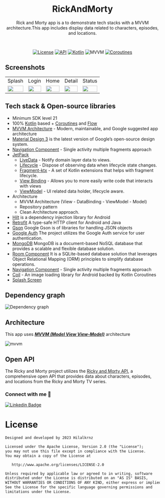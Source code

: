 <h1 align="center">RickAndMorty</h1>
<p align="center">  
Rick and Morty app is a to demonstrate tech stacks with a MVVM architecture.This app includes display data related to characters, episodes, and locations.
  </p>
</br>

<p align="center">
  <a href="https://opensource.org/licenses/Apache-2.0"><img alt="License" src="https://img.shields.io/badge/License-Apache%202.0-blue.svg"/></a>
  <a href="https://android-arsenal.com/api?level=21"><img alt="API" src="https://img.shields.io/badge/API-21%2B-brightgreen.svg?style=flat"/></a>
  <a href="https://kotlinlang.org"><img alt="Kotlin" src="https://img.shields.io/badge/Kotlin-1.4.xxx-blue"/></a>
  <img alt="MVVM" src="https://img.shields.io/badge/MVVM-Architecture-orange"/>
  <a href="https://developer.android.com/kotlin/coroutines"><img alt="Coroutines" src="https://img.shields.io/badge/Coroutines-Asynchronous-red"/></a>  
</p>

## Screenshots
<table>
    <tr>
    <td>Splash</td>
    <td>Login</td>
    <td>Home</td>
    <td>Detail</td>
    <td>Status</td>
   </tr> 
  <tr>
    <td><img src="https://github.com/hilalkrnz/RickyAndMorty/assets/57602386/1aa20a2a-1127-4d19-8178-4e7e0d749240" width="100%"></td>
    <td><img src="https://github.com/hilalkrnz/RickyAndMorty/assets/57602386/c3bd342f-5f73-4076-901a-ab891faeaf9f" width="100%"></td>
    <td><img src="https://github.com/hilalkrnz/RickyAndMorty/assets/57602386/48051f58-e7ec-482d-a63d-7f60a7838018" width="100%"></td>
    <td><img src="https://github.com/hilalkrnz/RickyAndMorty/assets/57602386/adaedb57-83b4-47fb-9931-17e37951e81e" width="100%"></td>
    <td><img src="https://github.com/hilalkrnz/RickyAndMorty/assets/57602386/13dc51f8-1b71-4205-b784-50d8991f2ca7" width="100%"></td>

   </tr>  
  </tr>
</table>

## Tech stack & Open-source libraries

- Minimum SDK level 21
- 100% [Kotlin](https://kotlinlang.org/) based + [Coroutines](https://github.com/Kotlin/kotlinx.coroutines) and [Flow](https://developer.android.com/kotlin/flow)
- [MVVM Architecture](https://developer.android.com/jetpack/guide) - Modern, maintainable, and Google suggested app architecture
- [Material Design 3](https://m3.material.io/) is the latest version of Google’s open-source design system.
- [Navigation Component](https://developer.android.com/guide/navigation) - Single activity multiple fragments approach
- [JetPack](https://developer.android.com/jetpack)
    - [LiveData](https://developer.android.com/topic/libraries/architecture/livedata) - Notify domain layer data to views.
    - [Lifecycle](https://developer.android.com/topic/libraries/architecture/lifecycle) - Dispose of observing data when lifecycle state changes.
    - [Fragment-ktx](https://developer.android.com/kotlin/ktx#fragment) - A set of Kotlin extensions that helps with fragment lifecycle.
    - [View Binding](https://developer.android.com/topic/libraries/view-binding) - Allows you to more easily write code that interacts with views
    - [ViewModel](https://developer.android.com/topic/libraries/architecture/viewmodel) - UI related data holder, lifecycle aware.
- Architecture
  - MVVM Architecture (View - DataBinding - ViewModel - Model)
  - Repository pattern
  - Clean Architecture approach.
- [Hilt](https://developer.android.com/training/dependency-injection/hilt-android) is a dependency injection library for Android
- [Retrofit](https://square.github.io/retrofit/) A type-safe HTTP client for Android and Java
- [Gson](https://github.com/google/gson) Google Gson is of libraries for handling JSON objects
- [Google Auth](https://developers.google.com/identity/sign-in/android/start-integrating?hl=tr) The project utilizes the Google Auth service for user authentication.
- [MongoDB](https://www.mongodb.com/docs/) MongoDB is a document-based NoSQL database that provides a scalable and flexible database solution.
- [Room Component](https://developer.android.com/training/data-storage/room) It is a SQLite-based database solution that leverages Object Relational Mapping (ORM) principles to simplify database operations.
- [Navigation Component](https://developer.android.com/guide/navigation) - Single activity multiple fragments approach
- [Coil](https://coil-kt.github.io/coil/) - An image loading library for Android backed by Kotlin Coroutines
- [Splash Screen](https://developer.android.com/develop/ui/views/launch/splash-screen) 

## Dependency graph
![Dependency graph](https://github.com/hilalkrnz/RickyAndMorty/assets/57602386/bae4d798-bd31-4abb-b0b1-1650c8b9e15e)

## Architecture

This app uses [***MVVM (Model View View-Model)***](https://developer.android.com/jetpack/docs/guide#recommended-app-arch) architecture

![mvvm](https://github.com/hilalkrnz/RickyAndMorty/assets/57602386/00f45fa8-79af-4452-a678-f951c8228f76)

## Open API
The Ricky and Morty project utilizes the [Ricky and Morty API](https://rickandmortyapi.com/), a comprehensive open API that provides data about characters, episodes, and locations from the Ricky and Morty TV series.

### Connect with me :love_letter:

[![Linkedin Badge](https://img.shields.io/badge/-Linkedin-6B84BB?style=quare&labelColor=6B84BB&logo=Linkedin&logoColor=white&link=link)](https://www.linkedin.com/in/hilal-kurnaz/) 

# License
```xml
Designed and developed by 2023 Hilalkrnz

Licensed under the Apache License, Version 2.0 (the "License");
you may not use this file except in compliance with the License.
You may obtain a copy of the License at

   http://www.apache.org/licenses/LICENSE-2.0

Unless required by applicable law or agreed to in writing, software
distributed under the License is distributed on an "AS IS" BASIS,
WITHOUT WARRANTIES OR CONDITIONS OF ANY KIND, either express or implied.
See the License for the specific language governing permissions and
limitations under the License.
```
